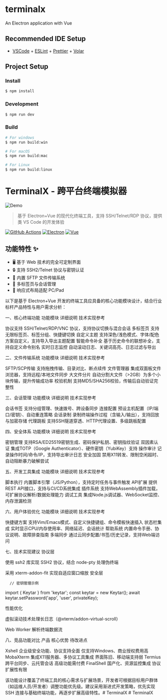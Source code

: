 # terminalx

An Electron application with Vue

## Recommended IDE Setup

- [VSCode](https://code.visualstudio.com/) + [ESLint](https://marketplace.visualstudio.com/items?itemName=dbaeumer.vscode-eslint) + [Prettier](https://marketplace.visualstudio.com/items?itemName=esbenp.prettier-vscode) + [Volar](https://marketplace.visualstudio.com/items?itemName=Vue.volar)

## Project Setup

### Install

```bash
$ npm install
```

### Development

```bash
$ npm run dev
```

### Build

```bash
# For windows
$ npm run build:win

# For macOS
$ npm run build:mac

# For Linux
$ npm run build:linux
```


# TerminalX - 跨平台终端模拟器

![Demo](screenshot.png)
> 基于 Electron+Vue 的现代化终端工具，支持 SSH/Telnet/RDP 协议，提供类 VS Code 的开发体验

[![GitHub Actions](https://img.shields.io/github/actions/workflow/status/yourname/terminalx/ci.yml)](https://github.com/yourname/terminalx/actions)
[![Electron](https://img.shields.io/electron/v/main)](https://www.electronjs.org/)
[![Vue](https://img.shields.io/badge/vue-3.2.41-blue)](https://vuejs.org/)

## 功能特性 ✨

- 🖥️ 基于 Web 技术的完全可定制界面
- 🔒 支持 SSH2/Telnet 协议与密钥认证
- 📂 内置 SFTP 文件传输系统
- 🔄 多标签页与会话管理
- 📱 响应式布局适配 PC/Pad

以下是基于 Electron+Vue 开发的终端工具应具备的核心功能模块设计，结合行业标杆产品特性与用户需求分析：

一、核心终端功能
功能模块          详细说明 技术实现参考

协议支持 SSH/Telnet/RDP/VNC 协议，支持协议切换与混合会话
多标签页 支持无限标签页、标签分组、快捷键切换
自定义主题 支持深色/浅色模式、字体/配色方案自定义，支持导入导出主题配置
智能命令补全 基于历史命令的联想补全，支持自定义命令别名
实时日志监控 自动滚动日志、关键词高亮、日志过滤与导出

二、文件传输系统
功能模块          详细说明 技术实现参考

SFTP/SCP传输 支持拖拽传输、目录对比、断点续传
文件管理器 集成双面板文件浏览器，支持远程/本地文件同步
大文件分片 自动分割大文件（>2GB）为多个小块传输，提升传输成功率
校验机制 支持MD5/SHA256校验，传输后自动验证完整性

三、会话管理
功能模块          详细说明 技术实现参考

会话书签 支持分组管理、快速拨号、跨设备同步
连接配置 预设主机配置（IP/端口/密钥）、自动重连策略
会话录制 录制终端操作过程（含输入/输出），支持回放与加密存储
代理跳板 支持SSH隧道穿透、HTTP代理设置、多级跳板配置

四、安全体系
功能模块          详细说明 技术实现参考

密钥管理 支持RSA/ED25519密钥生成、密码保护私钥、密钥指纹验证
双因素认证 集成TOTP（Google Authenticator）、硬件密钥（YubiKey）支持
操作审计 记录操作时间/命令/IP，支持导出审计日志
安全加固 禁用X11转发、限制空闲超时、自动阻断暴力破解尝试

五、开发工具集成
功能模块          详细说明 技术实现参考

脚本执行 内置脚本引擎（JS/Python），支持定时任务与事件触发
API扩展 提供REST API接口，支持与CI/CD系统集成
插件系统 支持WebAssembly插件加载，可扩展协议解析/数据处理能力
调试工具 集成Node.js调试器、WebSocket监控、内存泄漏检测

六、用户体验优化
功能模块          详细说明 技术实现参考

快捷键方案 支持Vim/Emacs模式、自定义快捷键组、命令模板快速插入
状态栏集成 实时显示CPU/内存使用率、网络延迟、会话统计
帮助系统 内置命令手册、协议说明、故障排查指南
多端同步 通过云同步配置/书签/历史记录，支持Web端访问

七、技术实现建议
协议层  

使用 ssh2 库实现 SSH2 协议，结合 node-pty 处理伪终端  

采用 xterm-addon-fit 实现自适应窗口缩放
安全层  

      // 密钥管理示例
   import { Keytar } from 'keytar';
   const keytar = new Keytar();
   await keytar.setPassword('app', 'user', privateKey);
   
性能优化  

虚拟滚动技术处理长日志（@xterm/addon-virtual-scroll）  

Web Worker 解析终端数据流

八、竞品功能对比
产品       核心优势 待改进点

Xshell 企业级安全功能、协议支持全面 仅支持Windows、商业授权费用高
MobaXterm 集成X11服务器、多协议工具集成 界面陈旧、移动端支持弱
Termius 跨平台同步、云托管会话 高级功能需付费
FinalShell 国产化、资源监控集成 协议扩展性有限

该功能设计覆盖了终端工具的核心需求与扩展场景，开发者可根据目标用户群体（如运维人员/开发者）调整功能优先级。建议采用渐进式开发策略，优先实现 SSH 连接与基础终端功能，再逐步扩展高级特性。#   T e r m i n a l X  
 #   T e r m i n a l X  
 